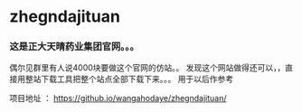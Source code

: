 # zhegndajituan

###  这是正大天晴药业集团官网。。。
偶尔见群里有人说4000块要做这个官网的仿站。。
发现这个网站做得还可以，，直接用整站下载工具把整个站点全部下载下来。。。
用于以后作参考

项目地址 ：  https://github.io/wangahodaye/zhegndajituan/

